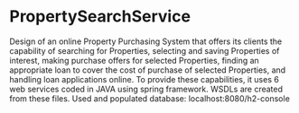 # PropertySearchService
Design of an online Property Purchasing System that offers its clients the capability of searching for Properties, selecting and saving Properties of interest, making purchase offers for selected Properties, finding an appropriate loan to cover the cost of purchase of selected Properties, and handling loan applications online. To provide these capabilities, it uses 6 web services coded in JAVA using spring framework. WSDLs are created from these files. Used and populated database: localhost:8080/h2-console
